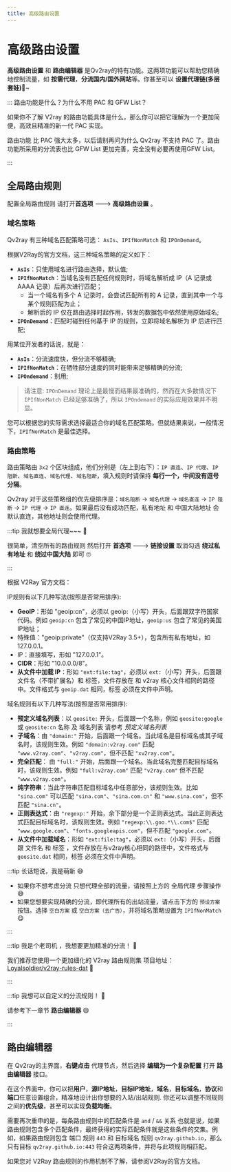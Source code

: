 ```yaml
---
title: 高级路由设置
---
```


# 高级路由设置

**高级路由设置** 和 **路由编辑器** 是Qv2ray的特有功能。这两项功能可以帮助您精确地控制流量，如 **按需代理**，**分流国内/国外网站**等。你甚至可以 **设置代理链(多层套娃)**🤣~

:::  路由功能是什么？为什么不用 PAC 和 GFW List？

如果你不了解 V2ray 的路由功能具体是什么，那么你可以把它理解为一个更加简便，高效且精准的新一代 PAC 实现。

路由功能 比 PAC 强大太多，以后请别再问为什么 Qv2ray 不支持 PAC 了。路由功能所采用的分流表也比 GFW List 更加完善，完全没有必要再使用GFW List。

:::

## 全局路由规则

配置全局路由规则 请打开**首选项** ---> **高级路由设置** 。

### 域名策略

Qv2ray 有三种域名匹配策略可选： `AsIs`、`IPIfNonMatch` 和 `IPOnDemand`。

根据V2Ray的官方文档，这三种域名策略的定义如下：

- **`AsIs`**：只使用域名进行路由选择，默认值;
- **`IPIfNonMatch`**：当域名没有匹配任何规则时，将域名解析成 IP（A 记录或 AAAA 记录）后再次进行匹配；
  - 当一个域名有多个 A 记录时，会尝试匹配所有的 A 记录，直到其中一个与某个规则匹配为止；
  - 解析后的 IP 仅在路由选择时起作用，转发的数据包中依然使用原始域名;
- **`IPOnDemand`**：匹配时碰到任何基于 IP 的规则，立即将域名解析为 IP 后进行匹配;

用某位开发者的话说，就是：

- **`AsIs`**：分流速度快，但分流不够精确;
- **`IPIfNonMatch`**：在牺牲部分速度的同时能带来足够精确的分流;
- **`IPOndemand`**：别用;

> 请注意: `IPOnDemand` 理论上是最慢而结果最准确的，然而在大多数情况下 `IPIfNonMatch` 已经足够准确了，所以 `IPOndemand` 的实际应用效果并不明显。

您可以根据您的实际需求选择最适合你的域名匹配策略。但就结果来说，一般情况下，`IPIfNonMatch` 是最佳选择。

### 路由策略

路由策略由 `3x2`  个区块组成，他们分别是（左上到右下）：`IP 直连`、`IP 代理`、`IP 阻断`、`域名直连`、`域名代理`、`域名阻断`，填入规则时请保持 **每行一个，中间没有逗号分隔**。

Qv2ray 对于这些策略组的优先级排序是：`域名阻断` -> `域名代理` -> `域名直连` -> `IP 阻断` -> `IP 代理` -> `IP 直连`。如果最后没有成功匹配，私有地址 和 中国大陆地址 会默认直连，其他地址则会使用代理。

:::tip 我就想要全局代理~~~ 🤗

很简单，清空所有的路由规则 然后打开 **首选项** ---> **链接设置** 取消勾选 **绕过私有地址** 和 **绕过中国大陆** 即可 🙄

:::

根据 V2Ray 官方文档：

IP规则有以下几种写法(按照是否常用排序):

- **GeoIP**：形如 "geoip:cn"，必须以 geoip:（小写）开头，后面跟双字符国家代码。例如 `geoip:cn` 包含了常见的中国IP地址，`geoip:us` 包含了常见的美国IP地址；
- 特殊值："geoip:private"（仅支持V2Ray 3.5+），包含所有私有地址，如 127.0.0.1。
- IP：直接填写，形如 "127.0.0.1"。
- **CIDR**：形如 "10.0.0.0/8"。
- **从文件中加载 IP**：形如 `"ext:file:tag"`，必须以 `ext:`（小写）开头，后面跟文件名（不带扩展名）和 标签，文件存放在 和 v2ray 核心文件相同的路径中。文件格式与 `geoip.dat` 相同，标签 必须在文件中声明。

域名规则有以下几种写法(按照是否常用排序):

- **预定义域名列表**：以 `geosite:` 开头，后面跟一个名称，例如 `geosite:google` 或 `geosite:cn` 名称 及 域名列表 请参考 _预定义域名列表_
- **子域名**：由 `"domain:"` 开始，后面跟一个域名。当此域名是目标域名或其子域名时，该规则生效。例如 `"domain:v2ray.com"` 匹配 `"www.v2ray.com"`、`"v2ray.com"`，但不匹配 `"xv2ray.com"`。
- **完全匹配**： 由 `"full:"` 开始，后面跟一个域名。当此域名完整匹配目标域名时，该规则生效。例如 `"full:v2ray.com"` 匹配 `"v2ray.com"` 但不匹配 `"www.v2ray.com"`。
- **纯字符串**：当此字符串匹配目标域名中任意部分，该规则生效。比如 `"sina.com"` 可以匹配 `"sina.com"`、`"sina.com.cn"` 和 `"www.sina.com"`，但不匹配 `"sina.cn"`。
- **正则表达式**：由 `"regexp:"` 开始，余下部分是一个正则表达式。当此正则表达式匹配目标域名时，该规则生效。例如 `"regexp:\\.goo.*\\.com$"` 匹配 `"www.google.com"`、`"fonts.googleapis.com"`，但不匹配 `"google.com"`。
- **从文件中加载域名**：形如 `"ext:file:tag"`，必须以 `ext:`（小写）开头，后面跟 文件名 和 标签 ，文件存放在与v2ray核心相同的路径中，文件格式与 `geosite.dat` 相同，标签 必须在文件中声明。

:::tip 长话短说，我是萌新 😅

- 如果你不想考虑分流 只想代理全部的流量，请按照上方的 全局代理 步骤操作 😅
- 如果您想要实现精确的分流，即代理所有的出站流量，请点击下方的 `预设方案` 按钮。选择 `空白方案` 或 `空白方案（去广告）`，并将域名策略设置为 `IPIfNonMatch` 😋

:::

:::tip 我是个老司机 ，我想要更加精准的分流！ 🤔

我们推荐您使用一个更加细化的 V2ray 路由规则集 项目地址：[Loyalsoldier/v2ray-rules-dat](https://github.com/Loyalsoldier/v2ray-rules-dat) 🤗

:::

:::tip 我想可以自定义的分流规则！ 🤪

请参考下一章节 **路由编辑器** 😄

:::

## 路由编辑器

在 Qv2ray的主界面，**右键点击** 代理节点，然后选择 **编辑为一个复杂配置** 打开 **路由编辑器** 接口。

在这个界面中，你可以把**用户**，**源IP地址**，**目标IP地址**，**域名**，**目标域名**，**协议**和**端口**任意设置组合，精准地设计出你想要的入站/出站规则. 你还可以调整不同规则之间的**优先级**，甚至可以实现**负载均衡**。

需要再次重申的是，每条路由规则中的匹配条件是 `and` / `&&` 关系 也就是说，如果路由规则包含多个匹配条件，最终获得的实际匹配条件就是这些条件的交集。例如，如果路由规则包含 端口 规则 `443` 和 目标域名 规则 `qv2ray.github.io`，那么只有目标 `qv2ray.github.io:443` 符合这两项条件，并将与此项规则相匹配。

如果您对 V2Ray 路由规则的作用机制不了解，请参阅V2Ray的官方文档。
